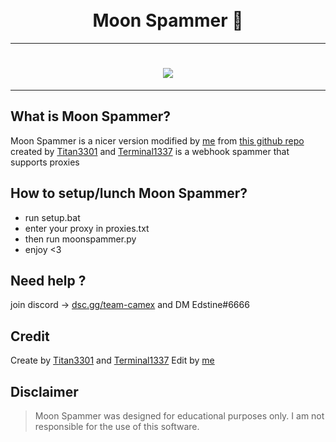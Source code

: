 <h1 align="center">
  <br>
  Moon Spammer 🌙
  <br>
</h1>

---

<h1 align="center">
  <img src="https://cdn.discordapp.com/attachments/1029037062852202638/1077609740298887259/1509905703_99px_ru_animacii_21965_fioletovaja_luna_v_oblachnom_nebe.gif">
</h1>

---

## What is Moon Spammer?

Moon Spammer is a nicer version modified by [me](https://github.com/Edstine) from [this github repo](https://github.com/Terminal1337/discord-webhook-spammer)
created by [Titan3301](https://github.com/Titan3301) and [Terminal1337](https://github.com/Terminal1337) is a webhook spammer that supports proxies

## How to setup/lunch Moon Spammer?

- run setup.bat
- enter your proxy in proxies.txt
- then run moonspammer.py
- enjoy <3

## Need help ?
join discord -> [dsc.gg/team-camex](https://dsc.gg/team-camex) and DM Edstine#6666

## Credit
Create by [Titan3301](https://github.com/Titan3301) and [Terminal1337](https://github.com/Terminal1337)
Edit by [me](https://github.com/Edstine)

## Disclaimer

> Moon Spammer was designed for educational purposes only. I am not responsible for the use of this software.
